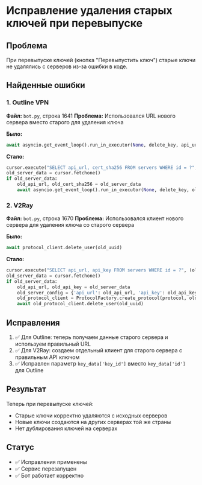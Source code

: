 # Исправление удаления старых ключей при перевыпуске

## Проблема
При перевыпуске ключей (кнопка "Перевыпустить ключ") старые ключи не удалялись с серверов из-за ошибки в коде.

## Найденные ошибки

### 1. Outline VPN
**Файл:** `bot.py`, строка 1641
**Проблема:** Использовался URL нового сервера вместо старого для удаления ключа

**Было:**
```python
await asyncio.get_event_loop().run_in_executor(None, delete_key, api_url, old_cert_sha256[0], key_data['id'])
```

**Стало:**
```python
cursor.execute("SELECT api_url, cert_sha256 FROM servers WHERE id = ?", (old_server_id,))
old_server_data = cursor.fetchone()
if old_server_data:
    old_api_url, old_cert_sha256 = old_server_data
    await asyncio.get_event_loop().run_in_executor(None, delete_key, old_api_url, old_cert_sha256, key_data['key_id'])
```

### 2. V2Ray
**Файл:** `bot.py`, строка 1670
**Проблема:** Использовался клиент нового сервера для удаления ключа со старого сервера

**Было:**
```python
await protocol_client.delete_user(old_uuid)
```

**Стало:**
```python
cursor.execute("SELECT api_url, api_key FROM servers WHERE id = ?", (old_server_id,))
old_server_data = cursor.fetchone()
if old_server_data:
    old_api_url, old_api_key = old_server_data
    old_server_config = {'api_url': old_api_url, 'api_key': old_api_key}
    old_protocol_client = ProtocolFactory.create_protocol(protocol, old_server_config)
    await old_protocol_client.delete_user(old_uuid)
```

## Исправления
1. ✅ Для Outline: теперь получаем данные старого сервера и используем правильный URL
2. ✅ Для V2Ray: создаем отдельный клиент для старого сервера с правильным API ключом
3. ✅ Исправлен параметр `key_data['key_id']` вместо `key_data['id']` для Outline

## Результат
Теперь при перевыпуске ключей:
- Старые ключи корректно удаляются с исходных серверов
- Новые ключи создаются на других серверах той же страны
- Нет дублирования ключей на серверах

## Статус
- ✅ Исправления применены
- ✅ Сервис перезапущен
- ✅ Бот работает корректно 